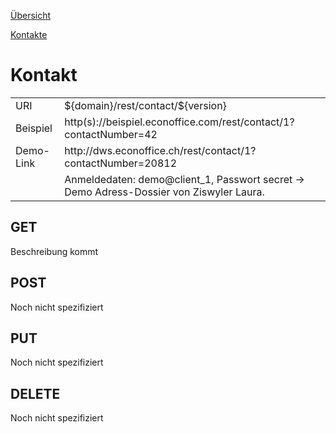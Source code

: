 [Übersicht](../../)

[Kontakte](../)

# Kontakt
<table>
<tr><td>URI</td><td>${domain}/rest/contact/${version}</td></tr>
<tr><td>Beispiel</td><td>http(s)://beispiel.econoffice.com/rest/contact/1?contactNumber=42</td></tr>
<tr><td>Demo-Link</td><td>http://dws.econoffice.ch/rest/contact/1?contactNumber=20812</td></tr>
<tr><td></td><td>Anmeldedaten: demo@client_1, Passwort secret -> Demo Adress-Dossier von Ziswyler Laura. </td></tr>
</table>

## GET
Beschreibung kommt

## POST
Noch nicht spezifiziert

## PUT
Noch nicht spezifiziert

## DELETE
Noch nicht spezifiziert
